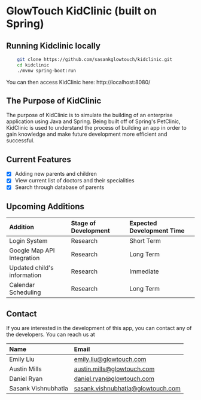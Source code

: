 # GlowTouch KidClinic (built on Spring)

## Running Kidclinic locally
```bash
	git clone https://github.com/sasankglowtouch/kidclinic.git
	cd kidclinic
	./mvnw spring-boot:run
```

You can then access KidClinic here: http://localhost:8080/

## The Purpose of KidClinic
The purpose of KidClinic is to simulate the building of an enterprise application using Java and Spring. Being built off of Spring's PetClinic, KidClinic is used to understand the process of building an app in order to gain knowledge and make future development more efficient and successful.

## Current Features
- [x] Adding new parents and children
- [x] View current list of doctors and their specialities
- [x] Search through database of parents

## Upcoming Additions
| Addition | Stage of Development | Expected Development Time |
| :-------- | :-------------------- | :------------------------- |
| Login System | Research | Short Term |
| Google Map API Integration | Research | Long Term |
| Updated child's information | Research | Immediate |
| Calendar Scheduling | Research | Long Term |

## Contact
If you are interested in the development of this app, you can contact any of the developers. You can reach us at

| Name | Email |
| :--- | :---- |
| Emily Liu | emily.liu@glowtouch.com |
| Austin Mills | austin.mills@glowtouch.com |
| Daniel Ryan | daniel.ryan@glowtouch.com |
| Sasank Vishnubhatla | sasank.vishnubhatla@glowtouch.com |
